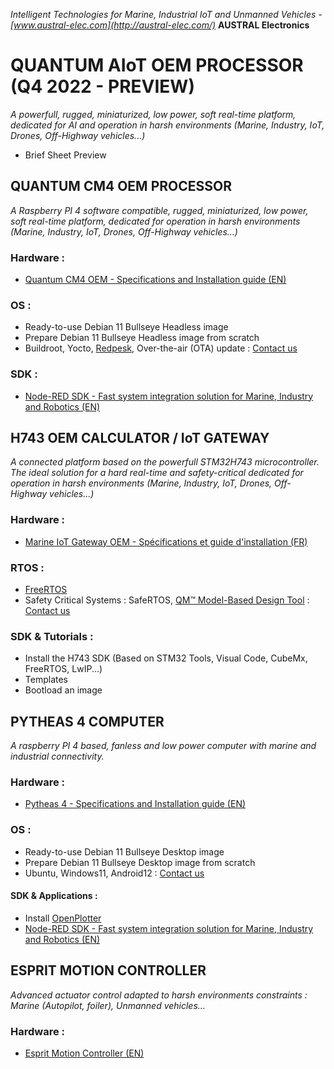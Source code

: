 *Intelligent Technologies for Marine, Industrial IoT and Unmanned Vehicles - [www.austral-elec.com](http://austral-elec.com/)*
**AUSTRAL Electronics** 

# QUANTUM AIoT OEM PROCESSOR (Q4 2022 - PREVIEW)
*A powerfull, rugged, miniaturized, low power, soft real-time platform, dedicated for AI and operation in harsh environments (Marine, Industry, IoT, Drones, Off-Highway vehicles...)*
* Brief Sheet Preview

## QUANTUM CM4 OEM PROCESSOR
*A Raspberry PI 4 software compatible, rugged, miniaturized, low power, soft real-time platform, dedicated for operation in harsh environments (Marine, Industry, IoT, Drones, Off-Highway vehicles...)*
### Hardware :
* [Quantum CM4 OEM - Specifications and Installation guide (EN)](https://github.com/austral-electronics/wiki/blob/main/Quantum_CM4_OEM_02_Brief.pdf)
### OS :
* Ready-to-use Debian 11 Bullseye Headless image
* Prepare Debian 11 Bullseye Headless image from scratch
* Buildroot, Yocto, [Redpesk](https://redpesk.bzh/welcome/home), Over-the-air (OTA) update : [Contact us](http://austral-eng.com/contact/)
### SDK :
* [Node-RED SDK - Fast system integration solution for Marine, Industry and Robotics (EN)](https://github.com/austral-electronics/wiki/wiki/Quantum-SDK)

## H743 OEM CALCULATOR / IoT GATEWAY

*A connected platform based on the powerfull STM32H743 microcontroller. The ideal solution for a hard real-time and safety-critical dedicated for operation in harsh environments (Marine, Industry, IoT, Drones, Off-Highway vehicles...)*
### Hardware :
* [Marine IoT Gateway OEM - Spécifications et guide d'installation (FR)](https://github.com/austral-electronics/wiki/blob/main/Marine%20IOT%20Gateway_03.pdf)
### RTOS :
* [FreeRTOS](https://www.freertos.org/)
* Safety Critical Systems : SafeRTOS, [QM™ Model-Based Design Tool](https://www.state-machine.com/products/qm) : [Contact us](http://austral-eng.com/contact/)
### SDK & Tutorials :
* Install the H743 SDK (Based on STM32 Tools, Visual Code, CubeMx, FreeRTOS, LwIP...)
* Templates
* Bootload an image

## PYTHEAS 4 COMPUTER
*A raspberry PI 4 based, fanless and low power computer with marine and industrial connectivity.*
### Hardware :
* [Pytheas 4 - Specifications and Installation guide (EN)](https://github.com/austral-electronics/wiki/blob/main/QuantumLiteInstalGuideV12.pdf)
### OS :
* Ready-to-use Debian 11 Bullseye Desktop image
* Prepare Debian 11 Bullseye Desktop image from scratch
* Ubuntu, Windows11, Android12 : [Contact us](http://austral-eng.com/contact/)
#### SDK & Applications :
* Install [OpenPlotter](https://openplotter.readthedocs.io/en/latest/getting_started/downloading.html)
* [Node-RED SDK - Fast system integration solution for Marine, Industry and Robotics (EN)](https://github.com/austral-electronics/wiki/wiki/Quantum-SDK)

## ESPRIT MOTION CONTROLLER
*Advanced actuator control adapted to harsh environments constraints : Marine (Autopilot, foiler), Unmanned vehicles...*
### Hardware :
* [Esprit Motion Controller (EN)](https://github.com/austral-electronics/wiki/blob/main/EspritInstalGuideV14.pdf)

